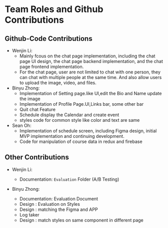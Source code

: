 # Team Roles and Github Contributions

## Github-Code Contributions
- Wenjin Li: 
    - Mainly fcous on the chat page implementation, including the chat page UI design, the chat page backend implementation, and the chat page frontend implementation.
    - For the chat page, user are not limited to chat with one person, they can chat with multiple people at the same time. And also allow users to upload the image, video, and files.
- Binyu Zhong:
    - Implementation of Setting page.like UI,edit the Bio and Name update the image 
    - Implementation of Profile Page.UI,Links bar, some other bar 
    - Quit chat Feature
    - Schedule display the Calendar and create event 
    - styles code for common style like color and text are same
- Sean Oh:
    - Implementation of schedule screen, including Figma design, initial MVP implementation and continuing development. 
    - Code for manipulation of course data in redux and firebase

## Other Contributions
- Wenjin Li: 
    - Documentation: `Evaluation` Folder (A/B Testing)
    
- Binyu Zhong: 
    - Documentation: Evaluation Document
    - Design : Evaluation on Styles
    - Design : matching the Figma and APP
    - Log taker
    - Design : match styles on same component in different page    

    

